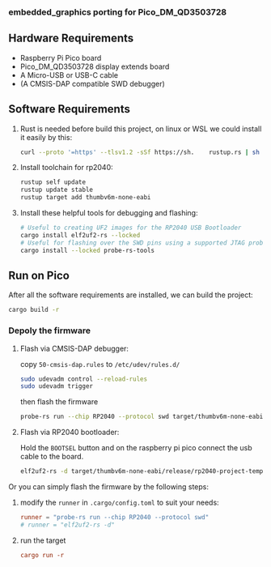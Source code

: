 ### embedded_graphics porting for Pico_DM_QD3503728

## Hardware Requirements

- Raspberry Pi Pico board
- Pico_DM_QD3503728 display extends board
- A Micro-USB or USB-C cable
- (A CMSIS-DAP compatible SWD debugger)

## Software Requirements

1. Rust is needed before build this project, on linux or WSL we could install it easily by this:
    ```bash
    curl --proto '=https' --tlsv1.2 -sSf https://sh.    rustup.rs | sh
    ```

2. Install toolchain for rp2040:
    ```bash
    rustup self update
    rustup update stable
    rustup target add thumbv6m-none-eabi
    ```

3. Install these helpful tools for debugging and flashing:
    ```bash
    # Useful to creating UF2 images for the RP2040 USB Bootloader
    cargo install elf2uf2-rs --locked
    # Useful for flashing over the SWD pins using a supported JTAG probe
    cargo install --locked probe-rs-tools
    ```

## Run on Pico

After all the software requirements are installed, we can build the project:
```bash
cargo build -r
```

### Depoly the firmware

1. Flash via CMSIS-DAP debugger:

    copy `50-cmsis-dap.rules` to `/etc/udev/rules.d/`
    ```bash
    sudo udevadm control --reload-rules
    sudo udevadm trigger
    ```

    then flash the firmware
    ```bash
    probe-rs run --chip RP2040 --protocol swd target/thumbv6m-none-eabi/release/rp2040-project-template
    ```

2. Flash via RP2040 bootloader:

    Hold the `BOOTSEL` button and on the raspberry pi pico connect the usb cable to the board.
    ```bash
    elf2uf2-rs -d target/thumbv6m-none-eabi/release/rp2040-project-template
    ```

Or you can simply flash the firmware by the following steps:

1. modify the `runner` in `.cargo/config.toml` to suit your needs:
    ```toml
    runner = "probe-rs run --chip RP2040 --protocol swd"
    # runner = "elf2uf2-rs -d"
    ```
2. run the target
    ```toml
    cargo run -r
    ```
